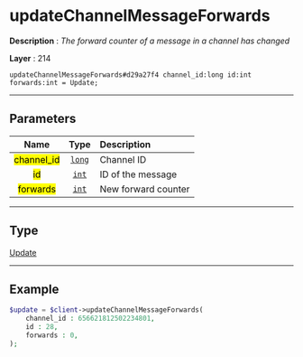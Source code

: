 # updateChannelMessageForwards

**Description** : *The forward counter of a message in a channel has changed*

**Layer** : 214

```tl
updateChannelMessageForwards#d29a27f4 channel_id:long id:int forwards:int = Update;
```

---

## Parameters

| Name | Type | Description |
| :---: | :---: | :--- |
| <mark>channel_id</mark> | [`long`](type/long) | Channel ID |
| <mark>id</mark> | [`int`](type/int) | ID of the message |
| <mark>forwards</mark> | [`int`](type/int) | New forward counter |

---

## Type

[Update](type/Update)

---

## Example

```php
$update = $client->updateChannelMessageForwards(
	channel_id : 656621812502234801,
	id : 28,
	forwards : 0,
);
```